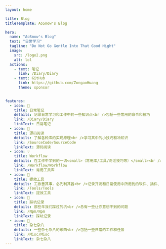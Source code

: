 ```yaml
---
layout: home

title: Blog
titleTemplate: AoSnow's Blog

hero:
  name: "AoSnow's Blog"
  text: "日常学习"
  tagline: "Do Not Go Gentle Into That Good Night"
  image:
    src: /logo2.png
    alt: lol
  actions:
    - text: 笔记
      link: /Diary/Diary
    - text: GitHub
      link: https://github.com/ZongaoHuang
      theme: sponsor
 

features:
  - icon: 📖
    title: 日常笔记
    details: 记录日常学习和工作中的一些知识点<br />包括一些常用的命令和技巧
    link: /Diary/Diary
    linkText: 日常笔记
  - icon: 📘
    title: 源码阅读
    details: 了解各种库的实现原理<br />学习其中的小技巧和冷知识
    link: /SourceCode/SourceCode
    linkText: 源码阅读
  - icon: 💡
    title: Workflow
    details: 在工作中学到的一切<small>（常用库/工具/奇淫技巧等）</small><br />配合 CV 大法来更好的摸鱼
    link: /Workflow/Workflow
    linkText: 常用工具库
  - icon: 🧰
    title: 提效工具
    details: 工欲善其事，必先利其器<br />记录开发和日常使用中所用到的软件、插件、扩展等
    link: /Tools/Tools
    linkText: 提效工具
  - icon: 🐞
    title: 踩坑记录
    details: 那些年我们踩过的坑<br />总有一些让你意想不到的问题
    link: /Npm/Npm
    linkText: 踩坑记录
  - icon: 📝
    title: 杂七杂八
    details: 一些杂七杂八的东西<br />包括一些日常的工作和任务
    link: /Misc/Misc
    linkText: 杂七杂八
---
```


<HomeUnderline />

<confetti />

<busuanzi />

